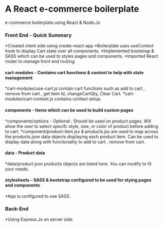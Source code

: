 # A React e-commerce boilerplate
e-commerce boilerplate using React & Node.Js

### Front End - Quick Summary
*Created client side using create-react-app 
*Boilerplate uses useContext hook to display Cart state over all components.
*Implemented bootstrap & SASS which can be used to styles pages and components. 
*Imported React router to manage front end routing.

#### cart-modules - Contains cart functions & context to help with state management
*cart-modules/use-cart.js contain cart functions such as add to cart , remove from cart , get item Id, changeCartQty, Clear Cart.
*cart-modules/cart-context.js contains context setup.

#### components - Items which can be used to build custom pages
*components/options - Optional : Should be used on product pages. Will allow the user to select specifc style, size, or color of product before adding to cart.
*component/product-item.jsx & products.jsx are used to map across the products.json data objects displaying each product item. Can be used to display data along with functionality to add to cart , remove from cart.

#### data - Product data
*data/product.json products objects are listed here. You can modify to fit your needs.

#### stylesheets - SASS & bootstrap configured to be used for stying pages and components
*App is configured to use SASS.

### Back-End
*Using Express.Js on server side.